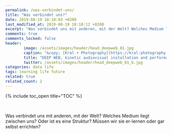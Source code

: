 ```yaml
---
permalink: /was-verbindet-uns/
title: "Was verbindet uns?"
date: 2019-08-19 18:10:03 +0200
last_modified_at: 2019-08-19 18:18:12 +0200 
excerpt: "Was verbindet uns mit anderen, mit der Welt? Welches Medium liegt zwischen uns? Oder ist es eine Struktur? Müssen wir sie er-lernen oder gar selbst errichten?"
comments: true
comments_locked: false
header:
        image: /assets/images/header/head_deepweb_01.jpg
        caption: "&copy; [Kral • Photography](https://kral-photography.com)"
        title: "DEEP WEB, kinetic audiovisual installation and performance by Christopher Bauder (Lichtgrenze/SKALAR) &amp; Robert Henke (Monolake) in cooperation with Kraftwerk Berlin, Berlin, 2019"
        twitter: /assets/images/header/head_deepweb_01_b.jpg
categories: data life
tags: learning life future
related: true
related_count: 2
---
```


{% include toc_open title="TOC" %}

<br />

Was verbindet uns mit anderen, mit der Welt? Welches Medium liegt zwischen uns? Oder ist es eine Struktur? Müssen wir sie er-lernen oder gar selbst errichten?